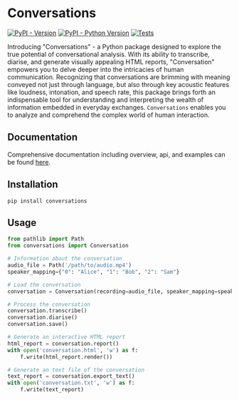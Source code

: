 # Conversations

[![PyPI - Version](https://img.shields.io/pypi/v/conversations.svg)](https://pypi.org/project/conversations)
[![PyPI - Python Version](https://img.shields.io/pypi/pyversions/conversations.svg)](https://pypi.org/project/conversations)
[![Tests](https://github.com/rob-luke/conversations/actions/workflows/test.yml/badge.svg?branch=main)](https://github.com/rob-luke/conversations/actions/workflows/test.yml)

Introducing "Conversations" - a Python package designed to explore the true potential of conversational analysis.
With its ability to transcribe, diarise, and generate visually appealing HTML reports, "Conversation" empowers you to delve deeper into the intricacies of human communication.
Recognizing that conversations are brimming with meaning conveyed not just through language, but also through key acoustic features like loudness, intonation, and speech rate,
this package brings forth an indispensable tool for understanding and interpreting the wealth of information embedded in everyday exchanges.
`Conversations` enables you to analyze and comprehend the complex world of human interaction.


## Documentation

Comprehensive documentation including overview, api, and examples can be found [here](rob-luke.github.io/conversations/).


## Installation

```console
pip install conversations
```

## Usage

```python
from pathlib import Path
from conversations import Conversation

# Information about the conversation
audio_file = Path('/path/to/audio.mp4')
speaker_mapping={"0": "Alice", "1": "Bob", "2": "Sam"}

# Load the conversation
conversation = Conversation(recording=audio_file, speaker_mapping=speaker_mapping)

# Process the conversation
conversation.transcribe()
conversation.diarise()
conversation.save()

# Generate an interactive HTML report
html_report = conversation.report()
with open('conversation.html', 'w') as f:
    f.write(html_report.render())

# Generate an text file of the conversation
text_report = conversation.export_text()
with open('conversation.txt', 'w') as f:
    f.write(text_report)
```
